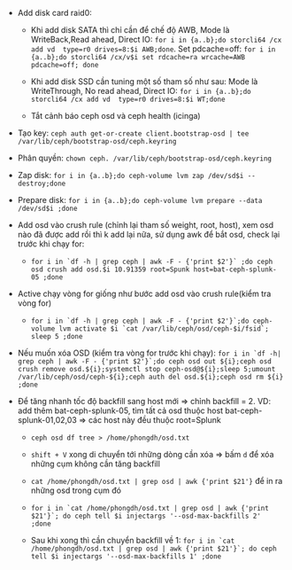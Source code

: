 - Add disk card raid0: 
    
    - Khi add disk SATA thì chỉ cần để chế độ AWB, Mode là WriteBack,Read ahead, Direct IO: `for i in {a..b};do storcli64 /cx add vd  type=r0 drives=8:$i AWB;done`. Set pdcache=off: `for i in {a..b};do storcli64 /cx/v$i set rdcache=ra wrcache=AWB pdcache=off; done`

    - Khi add disk SSD cần tuning một số tham số như sau: Mode là WriteThrough, No read ahead, Direct IO: `for i in {a..b};do storcli64 /cx add vd  type=r0 drives=8:$i WT;done`

    
    - Tắt cảnh báo ceph osd và ceph health (icinga)


- Tạo key: `ceph auth get-or-create client.bootstrap-osd | tee /var/lib/ceph/bootstrap-osd/ceph.keyring`

- Phân quyền: `chown ceph. /var/lib/ceph/bootstrap-osd/ceph.keyring`

- Zap disk: `for i in {a..b};do ceph-volume lvm zap /dev/sd$i --destroy;done`

- Prepare disk: `for i in {a..b};do ceph-volume lvm prepare --data /dev/sd$i ;done`

- Add osd vào crush rule (chỉnh lại tham số weight, root, host), xem osd nào đã được add rồi thì k add lại nữa, sử dụng awk để bắt osd, check lại trước khi chạy for: 
    
    - ``for i in `df -h | grep ceph | awk -F - {'print $2'}` ;do ceph osd crush add osd.$i 10.91359 root=Spunk host=bat-ceph-splunk-05 ;done``

- Active chạy vòng for giống như bước add osd vào crush rule(kiểm tra vòng for)

    - ``for i in `df -h | grep ceph | awk -F - {'print $2'}`;do ceph-volume lvm activate $i `cat /var/lib/ceph/osd/ceph-$i/fsid`; sleep 5 ;done``

- Nếu muốn xóa OSD (kiểm tra vòng for trước khi chạy): ``for i in `df -h| grep ceph | awk -F - {'print $2'}`;do ceph osd out ${i};ceph osd crush remove osd.${i};systemctl stop ceph-osd@${i};sleep 5;umount /var/lib/ceph/osd/ceph-${i};ceph auth del osd.${i};ceph osd rm ${i} ;done``

- Để tăng nhanh tốc độ backfill sang host mới => chỉnh backfill = 2. VD: add thêm bat-ceph-splunk-05, tìm tất cả osd thuộc host bat-ceph-splunk-01,02,03 => các host này đều thuộc root=Splunk

    - `ceph osd df tree > /home/phongdh/osd.txt`
    - `shift + V` xong di chuyển tới những dòng cần xóa => bấm `d` để xóa những cụm không cần tăng backfill
    - `cat /home/phongdh/osd.txt | grep osd | awk {'print $21'}` để in ra những osd trong cụm đó
    - ``for i in `cat /home/phongdh/osd.txt | grep osd | awk {'print $21'}`; do ceph tell $i injectargs '--osd-max-backfills 2' ;done``

    - Sau khi xong thì cần chuyển backfill về 1: ``for i in `cat /home/phongdh/osd.txt | grep osd | awk {'print $21'}`; do ceph tell $i injectargs '--osd-max-backfills 1' ;done``